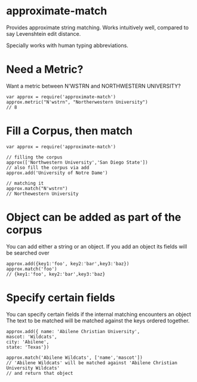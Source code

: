 approximate-match
=================

Provides approximate string matching. Works intuitively well, compared to say Levenshtein edit distance.

Specially works with human typing abbreviations.


Need a Metric?
==============

Want a metric between N'WSTRN and NORTHWESTERN UNIVERSITY?

    var approx = require('approximate-match')
    approx.metric("N'wstrn", "Northerwestern University")
    // 8

Fill a Corpus, then match
=========================

    var approx = require('approximate-match')
  
    // filling the corpus
    approx(['Northwestern University','San Diego State'])
    // also fill the corpus via add
    approx.add('University of Notre Dame')

    // matching it
    approx.match("N'wstrn")
    // Northewestern University


Object can be added as part of the corpus
=========================================

You can add either a string or an object. If you add an object its fields will be searched over
    
    approx.add({key1:'foo', key2:'bar',key3:'baz})
    approx.match('foo')
    // {key1:'foo', key2:'bar',key3:'baz}

Specify certain fields
======================

You can specify certain fields if the internal matching encounters an object
The text to be matched will be matched against the keys ordered together.

    approx.add({ name: 'Abilene Christian University',
    mascot: 'Wildcats',
    city: 'Abilene',
    state: 'Texas'})

    approx.match('Abilene Wildcats', ['name','mascot'])
    // 'Abilene Wildcats' will be matched against 'Abilene Christian University Wildcats'
    // and return that object
